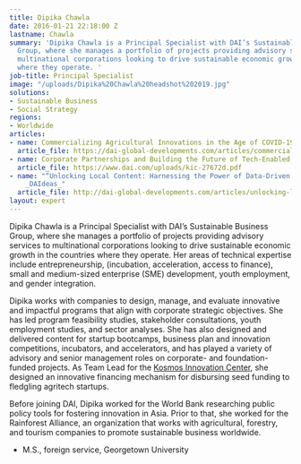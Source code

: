 ```yaml
---
title: Dipika Chawla
date: 2016-01-21 22:18:00 Z
lastname: Chawla
summary: 'Dipika Chawla is a Principal Specialist with DAI’s Sustainable Business
  Group, where she manages a portfolio of projects providing advisory services to
  multinational corporations looking to drive sustainable economic growth in the countries
  where they operate. '
job-title: Principal Specialist
image: "/uploads/Dipika%20Chawla%20headshot%202019.jpg"
solutions:
- Sustainable Business
- Social Strategy
regions:
- Worldwide
articles:
- name: Commercializing Agricultural Innovations in the Age of COVID-19
  article_file: https://dai-global-developments.com/articles/commercializing-agricultural-innovations-in-the-age-of-covid-19
- name: Corporate Partnerships and Building the Future of Tech-Enabled Agriculture
  article_file: https://www.dai.com/uploads/kic-27672d.pdf
- name: "“Unlocking Local Content: Harnessing the Power of Data-Driven Decision Making,”
    _DAIdeas_"
  article_file: http://dai-global-developments.com/articles/unlocking-local-content-harnessing-the-power-of-data-driven-decision-making?utm_source=daidotcom
layout: expert
---
```


Dipika Chawla is a Principal Specialist with DAI’s Sustainable Business Group, where she manages a portfolio of projects providing advisory services to multinational corporations looking to drive sustainable economic growth in the countries where they operate. Her areas of technical expertise include entrepreneurship, (incubation, acceleration, access to finance), small and medium-sized enterprise (SME) development, youth employment, and gender integration. 

Dipika works with companies to design, manage, and evaluate innovative and impactful programs that align with corporate strategic objectives. She has led program feasibility studies, stakeholder consultations, youth employment studies, and sector analyses. She has also designed and delivered content for startup bootcamps, business plan and innovation competitions, incubators, and accelerators, and has played a variety of advisory and senior management roles on corporate- and foundation-funded projects. As Team Lead for the [Kosmos Innovation Center](https://www.dai.com/our-work/projects/ghana-kosmos-innovation-center-kic), she designed an innovative financing mechanism for disbursing seed funding to fledgling agritech startups. 

Before joining DAI, Dipika worked for the World Bank researching public policy tools for fostering innovation in Asia. Prior to that, she worked for the Rainforest Alliance, an organization that works with agricultural, forestry, and tourism companies to promote sustainable business worldwide.

* M.S., foreign service, Georgetown University